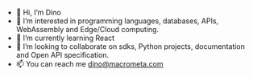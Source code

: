 - 👋 Hi, I’m Dino
- 👀 I’m interested in programming languages, databases, APIs, WebAssembly and Edge/Cloud computing.
- 🌱 I’m currently learning React
- 💞️ I’m looking to collaborate on sdks, Python projects, documentation and Open API specification.
- 📫 You can reach me dino@macrometa.com

<!---
dlozina-macrometa/dlozina-macrometa is a ✨ special ✨ repository because its `README.md` (this file) appears on your GitHub profile.
You can click the Preview link to take a look at your changes.
--->
